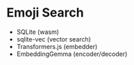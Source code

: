 # Emoji Search

- SQLite (wasm)
- sqlite-vec (vector search)
- Transformers.js (embedder)
- EmbeddingGemma (encoder/decoder)
